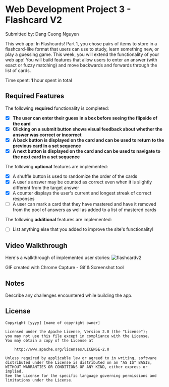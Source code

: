 # Web Development Project 3 - Flashcard V2

Submitted by: Dang Cuong Nguyen

This web app: In Flashcards! Part 1, you chose pairs of items to store in a flashcard-like format that users can use to study, learn something new, or play a guessing game. This week, you will extend the functionality of your web app! You will build features that allow users to enter an answer (with exact or fuzzy matching) and move backwards and forwards through the list of cards.

Time spent: **1** hour spent in total

## Required Features

The following **required** functionality is completed:

- [X] **The user can enter their guess in a box before seeing the flipside of the card**
- [X] **Clicking on a submit button shows visual feedback about whether the answer was correct or incorrect**
- [X] **A back button is displayed on the card and can be used to return to the previous card in a set sequence**
- [X] **A next button is displayed on the card and can be used to navigate to the next card in a set sequence**

The following **optional** features are implemented:

- [X] A shuffle button is used to randomize the order of the cards
- [X] A user's answer may be counted as correct even when it is slightly different from the target answer
- [X] A counter displays the user's current and longest streak of correct responses
- [ ] A user can mark a card that they have mastered and have it removed from the pool of answers as well as added to a list of mastered cards

The following **additional** features are implemented:


* [ ] List anything else that you added to improve the site's functionality!

## Video Walkthrough

Here's a walkthrough of implemented user stories:
![flashcardv2](https://github.com/user-attachments/assets/fdc620f5-2f9c-4b3c-9dab-19a465fa35c1)

<!-- Replace this with whatever GIF tool you used! -->
GIF created with Chrome Capture - Gif & Screenshot tool    
<!-- Recommended tools:
[Kap](https://getkap.co/) for macOS
[ScreenToGif](https://www.screentogif.com/) for Windows
[peek](https://github.com/phw/peek) for Linux. -->

## Notes

Describe any challenges encountered while building the app.

## License

    Copyright [yyyy] [name of copyright owner]

    Licensed under the Apache License, Version 2.0 (the "License");
    you may not use this file except in compliance with the License.
    You may obtain a copy of the License at

        http://www.apache.org/licenses/LICENSE-2.0

    Unless required by applicable law or agreed to in writing, software
    distributed under the License is distributed on an "AS IS" BASIS,
    WITHOUT WARRANTIES OR CONDITIONS OF ANY KIND, either express or implied.
    See the License for the specific language governing permissions and
    limitations under the License.
